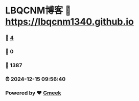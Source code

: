 # LBQCNM博客 :link: https://lbqcnm1340.github.io 
### :page_facing_up: [4](https://lbqcnm1340.github.io/tag.html) 
### :speech_balloon: 0 
### :hibiscus: 1387 
### :alarm_clock: 2024-12-15 09:56:40 
### Powered by :heart: [Gmeek](https://github.com/Meekdai/Gmeek)
